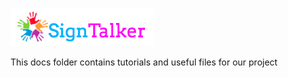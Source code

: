 ![Alt text](images/signtalkerlogo.png)

This docs folder contains tutorials and useful files for our project 